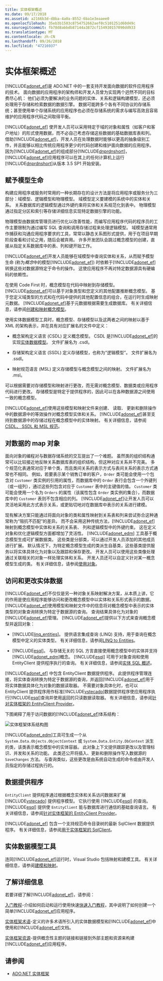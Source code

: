 ```yaml
---
title: 实体框架概述
ms.date: 09/17/2018
ms.assetid: a2166b3d-d8ba-4a0a-8552-6ba1e3eaaee0
ms.openlocfilehash: 35eb3b1503c8754752662aef0c5101251d60d49c
ms.sourcegitcommit: fb78d8abbdb87144a3872cf154930157090dd933
ms.translationtype: MT
ms.contentlocale: zh-CN
ms.lasthandoff: 09/26/2018
ms.locfileid: "47216937"
---
```

# <a name="entity-framework-overview"></a>实体框架概述

[!INCLUDE[adonet_ef](../../../../../includes/adonet-ef-md.md)]是 ADO.NET 中的一套支持开发面向数据的软件应用程序的技术。 面向数据的应用程序的架构师和开发人员曾为实现两个迥然不同的目标费尽心机： 他们必须为要解决的业务问题的实体、关系和逻辑构建模型，还必须处理用于存储和检索数据的数据引擎。 数据可能跨多个各有不同协议的存储系统；甚至使用单个存储系统的应用程序也必须在存储系统的需求与编写高效且容易维护的应用程序代码之间取得平衡。

[!INCLUDE[adonet_ef](../../../../../includes/adonet-ef-md.md)] 使开发人员可以采用特定于域的对象和属性（如客户和客户地址）的形式使用数据，而不必自己考虑存储这些数据的基础数据库表和列。 借助[!INCLUDE[adonet_ef](../../../../../includes/adonet-ef-md.md)]，开发人员在处理数据时能够以更高的抽象级别工作，并且能够以相比传统应用程序更少的代码创建和维护面向数据的应用程序。 因为[!INCLUDE[adonet_ef](../../../../../includes/adonet-ef-md.md)]的组成部分[!INCLUDE[dnprdnshort](../../../../../includes/dnprdnshort-md.md)]，[!INCLUDE[adonet_ef](../../../../../includes/adonet-ef-md.md)]应用程序可以在其上的任何计算机上运行[!INCLUDE[dnprdnshort](../../../../../includes/dnprdnshort-md.md)]从版本 3.5 SP1 开始安装。

## <a name="give-life-to-models"></a>赋予模型生命
 构建应用程序或服务时常用的一种长期存在的设计方法是将应用程序或服务分为三部分：域模型、逻辑模型和物理模型。 域模型定义要建模的系统中的实体和关系。 关系数据库的逻辑模型通过外键约束将实体和关系规范化到表中。 物理模型通过指定分区和索引等存储详细信息实现特定数据引擎的功能。

 物理模型由数据库管理员进行优化以改善性能，而编写应用程序代码的程序员的工作主要限制为通过编写 SQL 查询和调用存储过程来处理逻辑模型。 域模型通常用作捕获和沟通应用程序要求的工具，常常以静态关系图形式提供，用于在项目早期阶段查看和讨论之用，随后会被弃用。 许多开发团队会跳过概念模型的创建，直接从指定关系数据库中的表、列和键开始工作。

 [!INCLUDE[adonet_ef](../../../../../includes/adonet-ef-md.md)]开发人员能够在域模型中查询实体和关系，从而赋予模型生命 (称为*概念*中的模型[!INCLUDE[adonet_ef](../../../../../includes/adonet-ef-md.md)]) 时依赖于[!INCLUDE[adonet_ef](../../../../../includes/adonet-ef-md.md)]转换这些对数据源特定于命令的操作。 这使应用程序不再对特定数据源具有硬编码的依赖性。

 在使用 Code First 时，概念模型在代码中映射到存储模型。 [!INCLUDE[adonet_ef](../../../../../includes/adonet-ef-md.md)]可以基于对象类型和您定义的其他配置推断概念模型。 基于您定义域类型的方式和在代码中提供的其他配置信息的组合，在运行时生成映射元数据。 [!INCLUDE[adonet_ef](../../../../../includes/adonet-ef-md.md)]基于元数据根据需要生成数据库。 有关详细信息，请参阅[创建和映射概念模型](https://go.microsoft.com/fwlink/?LinkID=235382)。

 使用实体数据模型工具时，概念模型、存储模型以及这两者之间的映射以基于 XML 的架构表示，并在具有对应扩展名的文件中定义：

-   概念架构定义语言 (CSDL) 定义概念模型。 CSDL 是[!INCLUDE[adonet_ef](../../../../../includes/adonet-ef-md.md)]的实现[实体数据模型](../../../../../docs/framework/data/adonet/entity-data-model.md)。 文件扩展名为 .csdl。

-   存储架构定义语言 (SSDL) 定义存储模型，也称为“逻辑模型”。 文件扩展名为 .ssdl。

-   映射规范语言 (MSL) 定义存储模型与概念模型之间的映射。 文件扩展名为 .msl。

可以根据需要对存储模型和映射进行更改，而无需对概念模型、数据类或应用程序代码进行更改。 存储模型是特定于提供程序的，因此可以在各种数据源之间使用一致的概念模型。

[!INCLUDE[adonet_ef](../../../../../includes/adonet-ef-md.md)]使用这些模型和映射文件来创建、 读取、 更新和删除操作中的数据源中的等效操作对概念模型实体和关系。 [!INCLUDE[adonet_ef](../../../../../includes/adonet-ef-md.md)]甚至支持到数据源中的存储过程在概念模型中的实体映射。 有关详细信息，请参阅[CSDL、 SSDL 和 MSL 规范](../../../../../docs/framework/data/adonet/ef/language-reference/csdl-ssdl-and-msl-specifications.md)。

## <a name="map-objects-to-data"></a>对数据的 map 对象
 面向对象的编程对与数据存储系统的交互提出了一个难题。 虽然类的组织结构通常可以比较接近地反映关系数据库表的组织结构，但这种对应关系并不完美。 多个规范化表通常对应于单个类，而且类间关系的表示方式与表间关系的表示方式通常也不相同。 例如，若要表示某个销售订单的客户，`Order` 类可能会使用一个包含对 `Customer` 类实例的引用的属性，而数据库中的 `Order` 表行会包含一个外键列（或一组列），通过这些列包含对应于 `Customer` 表中的主键值的值。 `Customer` 类可能会使用一个名为 `Orders` 的属性（该属性包含 `Order` 类实例的集合），而数据库中的 `Customer` 表则不包含相应的列。 [!INCLUDE[adonet_ef](../../../../../includes/adonet-ef-md.md)]让开发人员可以灵活地采用此方式表示关系，或更贴切地对在数据库中表示的关系进行建模。

 现有解决方案只能通过将面向对象的类和属性映射到关系表和列来尝试弥合这种通常称为“阻抗不匹配”的差异。 而不会采用这种传统方法，[!INCLUDE[adonet_ef](../../../../../includes/adonet-ef-md.md)]映射到概念模型中实体和关系的关系表、 列和逻辑模型中的外键约束。 这在定义对象和优化逻辑模型方面都增加了灵活性。 [!INCLUDE[adonet_edm](../../../../../includes/adonet-edm-md.md)] 工具基于概念模型生成可扩展数据类。 这些类是分部类，可以通过开发人员添加的其他成员进行扩展。 默认情况下，为特定概念模型生成的类派生自基类，这些基类提供服务以将实体具体化为对象以及跟踪和保存更改。 开发人员可以使用这些类像处理通过关联相关的对象一样处理实体和关系。 开发人员还可以自定义针对某一概念模型生成的类。 有关详细信息，请参阅[使用对象](../../../../../docs/framework/data/adonet/ef/working-with-objects.md)。

## <a name="access-and-change-entity-data"></a>访问和更改实体数据

[!INCLUDE[adonet_ef](../../../../../includes/adonet-ef-md.md)]不仅仅是另一种对象关系映射解决方案，从本质上讲，它的作用是使应用程序能够访问和更改概念模型中以实体和关系形式表示的数据。 [!INCLUDE[adonet_ef](../../../../../includes/adonet-ef-md.md)]使用模型和映射文件中的信息将对概念模型中表示的实体类型的对象查询转换为特定于数据源的查询。 查询结果具体化为对象的[!INCLUDE[adonet_ef](../../../../../includes/adonet-ef-md.md)]管理。 [!INCLUDE[adonet_ef](../../../../../includes/adonet-ef-md.md)]提供以下方式来查询概念模型并返回对象：

-   [!INCLUDE[linq_entities](../../../../../includes/linq-entities-md.md)]。 提供语言集成查询 (LINQ) 支持，用于查询在概念模型中定义的实体类型。 有关详细信息，请参阅[LINQ to Entities](../../../../../docs/framework/data/adonet/ef/language-reference/linq-to-entities.md)。

-   [!INCLUDE[esql](../../../../../includes/esql-md.md)]。 与存储无关的 SQL 方言直接使用概念模型中的实体并支持[!INCLUDE[adonet_edm](../../../../../includes/adonet-edm-md.md)]概念。 [!INCLUDE[esql](../../../../../includes/esql-md.md)] 可用于对象查询和使用 EntityClient 提供程序执行的查询。 有关详细信息，请参阅[实体 SQL 概述](../../../../../docs/framework/data/adonet/ef/language-reference/entity-sql-overview.md)。

[!INCLUDE[adonet_ef](../../../../../includes/adonet-ef-md.md)] 中包含 EntityClient 数据提供程序。 此提供程序管理连接，将实体查询转换为特定于数据源的查询，并返回[!INCLUDE[adonet_ef](../../../../../includes/adonet-ef-md.md)]用于将实体数据具体化为对象的数据读取器。 不需要对象具体化时，也可以 EntityClient 提供程序用作标准[!INCLUDE[vstecado](../../../../../includes/vstecado-md.md)]数据提供程序使应用程序执行[!INCLUDE[esql](../../../../../includes/esql-md.md)]查询并使用返回的只读数据读取器。 有关详细信息，请参阅[针对实体框架的 EntityClient Provider](../../../../../docs/framework/data/adonet/ef/entityclient-provider-for-the-entity-framework.md)。

下图阐释了用于访问数据的[!INCLUDE[adonet_ef](../../../../../includes/adonet-ef-md.md)]体系结构：

![实体框架体系结构图](../../../../../docs/framework/data/adonet/ef/media/wd-efarchdiagram.gif "wd_EFArchDiagram")

[!INCLUDE[adonet_edm](../../../../../includes/adonet-edm-md.md)]工具可生成一个从 `System.Data.Objects.ObjectContext` 或 `System.Data.Entity.DbContext` 派生的类，该类表示概念模型中的实体容器。 此对象上下文提供跟踪更改以及管理标识、并发和关系的功能。 此类还公开将插入、更新和删除操作写入数据源的 `SaveChanges` 方法。 与查询类似，这些更改是由系统自动生成的命令或由开发人员指定的存储过程执行的。

## <a name="data-providers"></a>数据提供程序

`EntityClient` 提供程序通过根据概念实体和关系访问数据来扩展 [!INCLUDE[vstecado](../../../../../includes/vstecado-md.md)] 提供程序模型。 它执行使用 [!INCLUDE[esql](../../../../../includes/esql-md.md)] 的查询。 [!INCLUDE[esql](../../../../../includes/esql-md.md)] 提供使 `EntityClient` 能与数据库进行通信的基础查询语言。 有关详细信息，请参阅[针对实体框架的 EntityClient Provider](../../../../../docs/framework/data/adonet/ef/entityclient-provider-for-the-entity-framework.md)。

[!INCLUDE[adonet_ef](../../../../../includes/adonet-ef-md.md)] 包含一个支持规范命令目录树的最新 SqlClient 数据提供程序。 有关详细信息，请参阅[用于实体框架的 SqlClient](../../../../../docs/framework/data/adonet/ef/sqlclient-for-the-entity-framework.md)。

## <a name="entity-data-model-tools"></a>实体数据模型工具

连同[!INCLUDE[adonet_ef](../../../../../includes/adonet-ef-md.md)]运行时，Visual Studio 包括映射和建模工具。 有关详细信息，请参阅[建模和映射](../../../../../docs/framework/data/adonet/ef/modeling-and-mapping.md)。

## <a name="learn-more"></a>了解详细信息

若要详细了解[!INCLUDE[adonet_ef](../../../../../includes/adonet-ef-md.md)]，请参阅：

[入门教程](../../../../../docs/framework/data/adonet/ef/getting-started.md)-介绍如何启动和运行使用快速[快速入门教程](https://msdn.microsoft.com/library/0bc534be-789f-4819-b9f6-76e51d961675)，其中说明了如何创建一个简单[!INCLUDE[adonet_ef](../../../../../includes/adonet-ef-md.md)]应用程序。

[实体框架术语](../../../../../docs/framework/data/adonet/ef/terminology.md)-定义的许多术语所引入的实体数据模型和[!INCLUDE[adonet_ef](../../../../../includes/adonet-ef-md.md)]中使用和[!INCLUDE[adonet_ef](../../../../../includes/adonet-ef-md.md)]文档。

[实体框架资源](../../../../../docs/framework/data/adonet/ef/resources.md)-提供概念性主题的链接和链接到外部主题和资源来构建[!INCLUDE[adonet_ef](../../../../../includes/adonet-ef-md.md)]应用程序。

## <a name="see-also"></a>请参阅

- [ADO.NET 实体框架](../../../../../docs/framework/data/adonet/ef/index.md)
